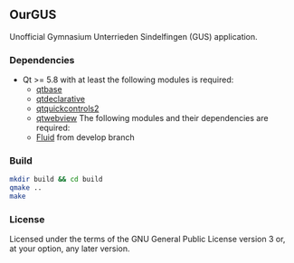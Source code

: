 ## OurGUS

Unofficial Gymnasium Unterrieden Sindelfingen (GUS) application.

### Dependencies
* Qt >= 5.8 with at least the following modules is required:
    * [qtbase](http://code.qt.io/cgit/qt/qtbase.git)
    * [qtdeclarative](http://code.qt.io/cgit/qt/qtdeclarative.git)
    * [qtquickcontrols2](http://code.qt.io/cgit/qt/qtquickcontrols2.git/)
    * [qtwebview](http://code.qt.io/cgit/qt/qtwebview.git)
The following modules and their dependencies are required:
    * [Fluid](https://github.com/lirios/fluid) from develop branch

### Build

```sh
mkdir build && cd build
qmake ..
make
```

### License
Licensed under the terms of the GNU General Public License version 3 or, at your option, any later version.
